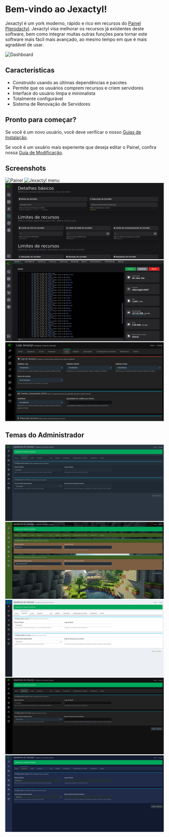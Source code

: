 # Bem-vindo ao Jexactyl!

Jexactyl é um york moderno, rápido e rico em recursos do [Painel Pterodactyl](https://github.com/pterodactyl/panel).
Jexactyl visa melhorar os recursos já existentes deste software, bem como integrar muitas outras funções
para tornar este software mais fácil mais avançado, ao mesmo tempo em que é mais agradável de usar.

![Dashboard](https://user-images.githubusercontent.com/30575805/207936499-25645fff-cdc2-476c-b626-fd75813fbc52.png)

## Características
- Construído usando as últimas dependências e pacotes
- Permite que os usuários comprem recursos e criem servidores
- Interface do usuário limpa e minimalista
- Totalmente configurável
- Sistema de Renovação de Servidores

## Pronto para começar?
Se você é um novo usuário, você deve verificar o nosso [Guias de Instalação](https://docs.jexactylbrasil.ml/#/principal/painel/instalação/dependencias).

Se você é um usuário mais experiente que deseja editar o Painel, confira nossa [Guia de Modificação](https://docs.jexactylbrasil.ml/#/principal/build/instalação).

## Screenshots
![Painel](https://user-images.githubusercontent.com/30575805/207936499-25645fff-cdc2-476c-b626-fd75813fbc52.png)
![Jexactyl menu](https://user-images.githubusercontent.com/30575805/207936544-7ee143cd-e0e6-4076-929a-cfc97054b33e.png)
![Criar Servidor Loja](public/images/new/criarserverloja.png)
![Console do Servidor](public/images/new/console.png)
![Loja](public/images/new/loja.png)

## Temas do Administrador
![tema Padrão](public/images/new/temapadrao.png)
![tema Minecraft](public/images/new/temaminecraft.png)
![tema Claro](public/images/new/temaclaro.png)
![tema Escuro](public/images/new/temaescuro.png)
![tema Azul](public/images/new/temaazul.png)
